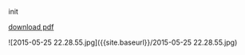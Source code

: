 init

[download pdf](https://github.com/victoriamazo/victoriamazo.github.io/raw/master/1610.08613.pdf)

![2015-05-25 22.28.55.jpg]({{site.baseurl}}/2015-05-25 22.28.55.jpg)

